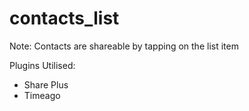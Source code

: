 # contacts_list

Note:
Contacts are shareable by tapping on the list item

Plugins Utilised:

- Share Plus
- Timeago
